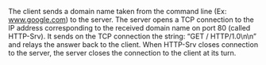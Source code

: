 The client sends a domain name taken from the command line (Ex: www.google.com) to the server. The server opens a TCP connection to the IP address corresponding to the received domain name on port 80 (called HTTP-Srv). It sends on the TCP connection the string: “GET / HTTP/1.0\n\n” and relays the answer back to the client. When HTTP-Srv closes connection to the server, the server closes the connection to the client at its turn.
